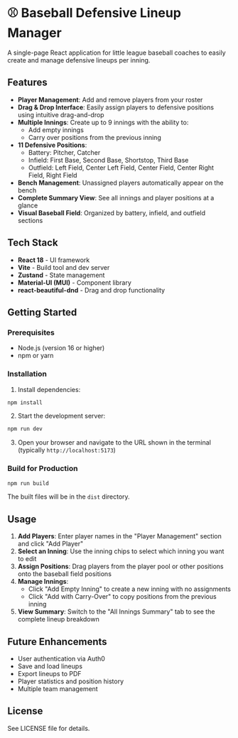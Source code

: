 # ⚾ Baseball Defensive Lineup Manager

A single-page React application for little league baseball coaches to easily create and manage defensive lineups per inning.

## Features

- **Player Management**: Add and remove players from your roster
- **Drag & Drop Interface**: Easily assign players to defensive positions using intuitive drag-and-drop
- **Multiple Innings**: Create up to 9 innings with the ability to:
  - Add empty innings
  - Carry over positions from the previous inning
- **11 Defensive Positions**:
  - Battery: Pitcher, Catcher
  - Infield: First Base, Second Base, Shortstop, Third Base
  - Outfield: Left Field, Center Left Field, Center Field, Center Right Field, Right Field
- **Bench Management**: Unassigned players automatically appear on the bench
- **Complete Summary View**: See all innings and player positions at a glance
- **Visual Baseball Field**: Organized by battery, infield, and outfield sections

## Tech Stack

- **React 18** - UI framework
- **Vite** - Build tool and dev server
- **Zustand** - State management
- **Material-UI (MUI)** - Component library
- **react-beautiful-dnd** - Drag and drop functionality

## Getting Started

### Prerequisites

- Node.js (version 16 or higher)
- npm or yarn

### Installation

1. Install dependencies:
```bash
npm install
```

2. Start the development server:
```bash
npm run dev
```

3. Open your browser and navigate to the URL shown in the terminal (typically `http://localhost:5173`)

### Build for Production

```bash
npm run build
```

The built files will be in the `dist` directory.

## Usage

1. **Add Players**: Enter player names in the "Player Management" section and click "Add Player"
2. **Select an Inning**: Use the inning chips to select which inning you want to edit
3. **Assign Positions**: Drag players from the player pool or other positions onto the baseball field positions
4. **Manage Innings**: 
   - Click "Add Empty Inning" to create a new inning with no assignments
   - Click "Add with Carry-Over" to copy positions from the previous inning
5. **View Summary**: Switch to the "All Innings Summary" tab to see the complete lineup breakdown

## Future Enhancements

- User authentication via Auth0
- Save and load lineups
- Export lineups to PDF
- Player statistics and position history
- Multiple team management

## License

See LICENSE file for details.
